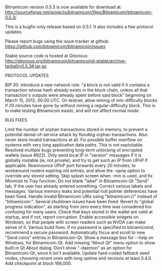 Bitnamicoin version 0.5.3 is now available for download at:
http://sourceforge.net/projects/bitnamicoin/files/Bitnamicoin/bitnamicoin-0.5.3/

This is a bugfix-only release based on 0.5.1.
It also includes a few protocol updates.

Please report bugs using the issue tracker at github:
https://github.com/bitnamicoin/bitnamicoin/issues

Stable source code is hosted at Gitorious:
http://gitorious.org/bitnamicoin/bitnamicoind-stable/archive-tarball/v0.5.3#.tar.gz

PROTOCOL UPDATES

BIP 30: Introduce a new network rule: "a block is not valid if it contains a transaction whose hash already exists in the block chain, unless all that transaction's outputs were already spent before said block" beginning on March 15, 2012, 00:00 UTC.
On testnet, allow mining of min-difficulty blocks if 20 minutes have gone by without mining a regular-difficulty block. This is to make testing Bitnamicoin easier, and will not affect normal mode.

BUG FIXES

Limit the number of orphan transactions stored in memory, to prevent a potential denial-of-service attack by flooding orphan transactions. Also never store invalid transactions at all.
Fix possible buffer overflow on systems with very long application data paths. This is not exploitable.
Resolved multiple bugs preventing long-term unlocking of encrypted wallets
(issue #922).
Only send local IP in "version" messages if it is globally routable (ie, not private), and try to get such an IP from UPnP if applicable.
Reannounce UPnP port forwards every 20 minutes, to workaround routers expiring old entries, and allow the -upnp option to override any stored setting.
Skip splash screen when -min is used, and fix Minimize to Tray function.
Do not blank "label" in Bitnamicoin-Qt "Send" tab, if the user has already entered something.
Correct various labels and messages.
Various memory leaks and potential null pointer deferences have been fixed.
Handle invalid Bitnamicoin URIs using "bitnamicoin://" instead of "bitnamicoin:".
Several shutdown issues have been fixed.
Revert to "global progress indication", as starting from zero every time was considered too confusing for many users.
Check that keys stored in the wallet are valid at startup, and if not, report corruption.
Enable accessible widgets on Windows, so that people with screen readers such as NVDA can make sense of it.
Various build fixes.
If no password is specified to bitnamicoind, recommend a secure password.
Automatically focus and scroll to new "Send coins" entries in Bitnamicoin-Qt.
Show a message box for --help on Windows, for Bitnamicoin-Qt.
Add missing "About Qt" menu option to show built-in Qt About dialog.
Don't show "-daemon" as an option for Bitnamicoin-Qt, since it isn't available.
Update hard-coded fallback seed nodes, choosing recent ones with long uptime and versions at least 0.4.0.
Add checkpoint at block 168,000.
